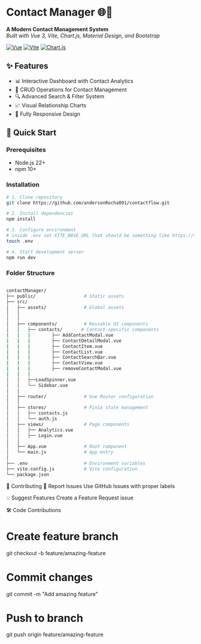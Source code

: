 # Contact Manager 🌐📇

**A Modern Contact Management System**  
*Built with Vue 3, Vite, Chart.js, Material Design, and Bootstrap*

[![Vue](https://img.shields.io/badge/Vue-3.4-4FC08D?logo=vue.js)](https://vuejs.org/)
[![Vite](https://img.shields.io/badge/Vite-4.4-646CFF?logo=vite)](https://vitejs.dev/)
[![Chart.js](https://img.shields.io/badge/Chart.js-4.0-FF6384?logo=chart.js)](https://www.chartjs.org/)

## ✨ Features
- 📊 Interactive Dashboard with Contact Analytics
- 👥 CRUD Operations for Contact Management
- 🔍 Advanced Search & Filter System
- 📈 Visual Relationship Charts
- 📱 Fully Responsive Design

## 🚀 Quick Start

### Prerequisites
- Node.js 22+
- npm 10+

### Installation
```bash
# 1. Clone repository
git clone https://github.com/andersonRocha091/contactflow.git

# 2. Install dependencies
npm install

# 3. Configure environment
# inside .env set VITE_BASE_URL that should be something like https://<ngrok url generated>/api
touch .env 

# 4. Start development server
npm run dev
```

### Folder Structure
```bash

contactManager/
├── public/                  # Static assets
├── src/
│   ├── assets/              # Global assets
│   │  
│   │
│   ├── components/          # Reusable UI components
│   │   ├── contacts/       # Contact-specific components
|   |   |        ├── AddContactModal.vue
|   |   |        ├── ContactDetailModal.vue
|   |   |        ├── ContactItem.vue
|   |   |        ├── ContactList.vue
|   |   |        ├── ContactSearchBar.vue
|   |   |        ├── ContactView.vue
|   |   |        ├── removeContactModal.vue
|   |   | 
│   │   ├──LoadSpinner.vue
│   │   └── Sidebar.vue
|   | 
│   ├── router/              # Vue Router configuration
│   │
│   ├── stores/              # Pinia state management
│   │   ├── contacts.js
│   │   └── auth.js
│   ├── views/               # Page components
│   │   ├── Analytics.vue
│   │   ├── Login.vue
│   │
│   ├── App.vue              # Root component
│   └── main.js              # App entry
│
├── .env                     # Environment variables
├── vite.config.js           # Vite configuration
└── package.json
```

🤝 Contributing
🐛 Report Issues
Use GitHub Issues with proper labels

💡 Suggest Features
Create a Feature Request issue

🛠️ Code Contributions
# Create feature branch
git checkout -b feature/amazing-feature

# Commit changes
git commit -m "Add amazing feature"

# Push to branch
git push origin feature/amazing-feature